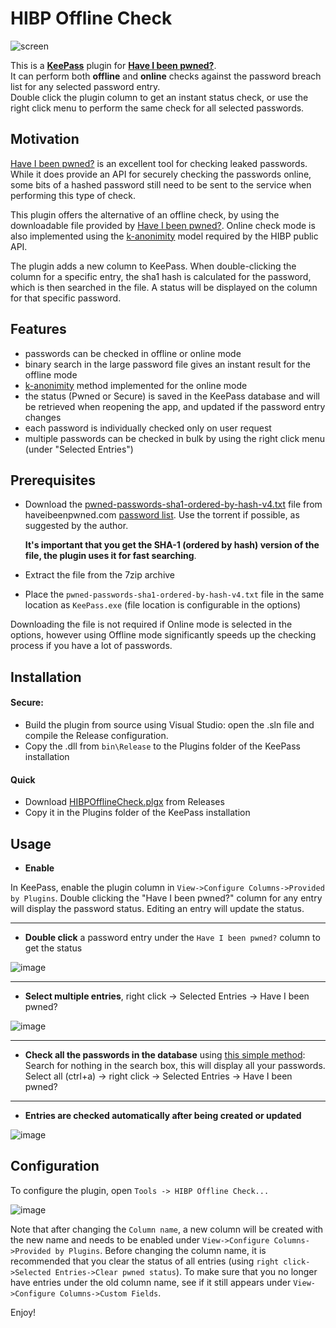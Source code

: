 # HIBP Offline Check

![screen](https://user-images.githubusercontent.com/981184/37559417-71ac2bc4-2a2e-11e8-8e3d-5877d9d7a999.png)

This is a __[KeePass](https://keepass.info/)__ plugin for __[Have I been pwned?](https://haveibeenpwned.com/)__.    
It can perform both __offline__ and __online__ checks against the password breach list for any selected password entry.    
Double click the plugin column to get an instant status check, or use the right click menu to perform the same check 
for all selected passwords.

## Motivation

[Have I been pwned?](https://haveibeenpwned.com/) is an excellent tool for checking leaked passwords.
While it does provide an API for securely checking the passwords online, some bits of a hashed password still need
to be sent to the service when performing this type of check.

This plugin offers the alternative of an offline check, by using the downloadable file provided by [Have I been pwned?](https://haveibeenpwned.com/).
Online check mode is also implemented using the [k-anonimity](https://haveibeenpwned.com/API/v2#SearchingPwnedPasswordsByRange) model required by the HIBP public API.

The plugin adds a new column to KeePass. When double-clicking the column for a specific entry, the sha1 hash is calculated for the password,
which is then searched in the file. A status will be displayed on the column for that specific password.

## Features

- passwords can be checked in offline or online mode
- binary search in the large password file gives an instant result for the offline mode
- [k-anonimity](https://haveibeenpwned.com/API/v2#SearchingPwnedPasswordsByRange) method implemented for the online mode
- the status (Pwned or Secure) is saved in the KeePass database and will be retrieved when reopening the app, and updated if the password entry changes
- each password is individually checked only on user request
- multiple passwords can be checked in bulk by using the right click menu (under "Selected Entries")

## Prerequisites

- Download the [pwned-passwords-sha1-ordered-by-hash-v4.txt](https://haveibeenpwned.com/Passwords) file from 
haveibeenpwned.com [password list](https://haveibeenpwned.com/Passwords). Use the torrent if possible, as suggested by the author.

    __It's important that you get the SHA-1 (ordered by hash) version of the file, the plugin uses it for fast searching__.
- Extract the file from the 7zip archive
- Place the `pwned-passwords-sha1-ordered-by-hash-v4.txt` file in the same location as `KeePass.exe` (file location is configurable in the options)

Downloading the file is not required if Online mode is selected in the options, however using Offline mode significantly speeds up the checking process if you have a lot of passwords. 

## Installation

#### Secure:

- Build the plugin from source using Visual Studio: open the .sln file and compile the Release configuration.
- Copy the .dll from `bin\Release` to the Plugins folder of the KeePass installation

#### Quick

- Download [HIBPOfflineCheck.plgx](https://github.com/mihaifm/HIBPOfflineCheck/releases/latest) from Releases
- Copy it in the Plugins folder of the KeePass installation

## Usage

* __Enable__

In KeePass, enable the plugin column in `View->Configure Columns->Provided by Plugins`. Double clicking the "Have I been pwned?" column for any entry will display
the password status. Editing an entry will update the status.

--------------------------------------------------------------------------------------------

* __Double click__ a password entry under the `Have I been pwned?` column to get the status

![image](https://user-images.githubusercontent.com/981184/46235975-6ce7d700-c385-11e8-9a1e-2d473d825ba1.png)    
    
--------------------------------------------------------------------------------------------

* __Select multiple entries__, right click -> Selected Entries -> Have I been pwned?
    
![image](https://user-images.githubusercontent.com/981184/47184669-f1e66080-d333-11e8-8b14-01808a36706a.png)
        
    
--------------------------------------------------------------------------------------------

* __Check all the passwords in the database__ using [this simple method](https://github.com/mihaifm/HIBPOfflineCheck/issues/5#issuecomment-456998959): Search for nothing in the search box, this will display all your passwords. Select all (ctrl+a) -> right click -> Selected Entries -> Have I been pwned?

--------------------------------------------------------------------------------------------

* __Entries are checked automatically after being created or updated__

![image](https://user-images.githubusercontent.com/981184/46236364-11b6e400-c387-11e8-8034-416c7c3ee492.png)


## Configuration

To configure the plugin, open `Tools -> HIBP Offline Check...`

![image](https://user-images.githubusercontent.com/981184/52479781-73e3e900-2bb2-11e9-90b1-4a6955c9484e.png)

Note that after changing the `Column name`, a new column will be created with the new name and needs to be enabled under `View->Configure Columns->Provided by Plugins`. Before changing the column name, it is recommended that you clear the status of all entries (using `right click->Selected Entries->Clear pwned status`). To make sure that you no longer have entries under the old column name, see if it still appears under `View->Configure Columns->Custom Fields`.

Enjoy!

